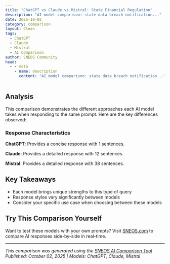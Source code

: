 ```yaml
---
title: "ChatGPT vs Claude vs Mistral: State Financial Regulation"
description: "AI model comparison: state data breach notification..."
date: 2025-10-02
category: comparison
layout: Clean
tags:
  - ChatGPT
  - Claude
  - Mistral
  - AI Comparison
author: SNEOS Community
head:
  - - meta
    - name: description
      content: "AI model comparison: state data breach notification..."
---
```


<ChatComparison
  title="ChatGPT vs Claude vs Mistral: State Financial Regulation"
  prompt="state data breach notification"
  :responses='{
    "ChatGPT": "Error calling OpenAI API.",
    "Claude": "# Data Breach Notification Laws by State\n\n## Overview\nAll 50 U.S. states, plus D.C., Puerto Rico, and the Virgin Islands have data breach notification laws requiring organizations to notify individuals when their personal information is compromised.\n\n## Key Common Elements\n\n### **Who Must Comply**\n- Businesses, government agencies, nonprofits\n- Data processors/third parties (in many states)\n- Some states have specific requirements for certain industries\n\n### **What Triggers Notification**\n- Unauthorized access to personal information\n- \u0022Personal information\u0022 typically includes:\n  - Name \u002B SSN, driver\u0027s license, financial account info\n  - Medical information\n  - Biometric data (in some states)\n\n### **Notification Requirements**\n\n**To Individuals:**\n- **Timing**: Usually \u0022without unreasonable delay\u0022 or within 30-90 days\n- **Method**: Mail, email, phone, or website posting\n- **Content**: Description of breach, types of data involved, steps being taken, protective measures individuals can take\n\n**To State Authorities:**\n- Most states require notification to Attorney General or other agencies\n- Timing varies (often concurrent with individual notification)\n- Some require specific forms or procedures\n\n**To Credit Bureaus:**\n- Required in many states for large breaches\n- Typically for breaches affecting 1,000\u002B residents\n\n## Notable State Variations\n\n### **Strictest Requirements**\n- **California (CCPA/CPRA)**: Broadest definition of personal information\n- **Massachusetts**: Requires written information security programs\n- **New York**: SHIELD Act with expanded data definitions\n\n### **Unique Features**\n- **Texas**: Requires notification if SSN was accessed, regardless of other factors\n- **Florida**: Shorter notification timeline (30 days)\n- **Illinois**: Biometric data protections under BIPA\n\n## Best Practices for Compliance\n\n1. **Develop an incident response plan**\n2. **Understand which states\u0027 laws apply** (where customers reside)\n3. **Maintain updated contact information**\n4. **Work with legal counsel** for multi-state breaches\n5. **Document the breach investigation**\n6. **Consider cyber insurance coverage**\n\n## Federal Considerations\n- Sector-specific laws (HIPAA, GLBA, FERPA) may also apply\n- FTC Act Section 5 prohibits unfair/deceptive practices\n- Proposed federal legislation could preempt state laws\n\nWould you like me to elaborate on any specific state\u0027s requirements or particular aspects of breach notification laws?",
    "Mistral": "State data breach notification laws require organizations to notify individuals when their personal information has been compromised due to a data breach. These laws vary by state, but they generally share some common elements. Here are key aspects typically found in state data breach notification laws:\n\n### Key Elements of State Data Breach Notification Laws\n\n1. **Definition of Personal Information**:\n   - Most states define personal information to include a combination of an individual\u0027s name and one or more of the following: Social Security number, driver\u0027s license number, financial account information, medical information, or biometric data.\n\n2. **Notification Requirements**:\n   - Organizations must notify affected individuals without unreasonable delay. The specific timeframe can vary by state, but it is often within 30 to 45 days of discovering the breach.\n   - Notification methods can include written notice, email, or telephone, depending on the circumstances and the state\u0027s requirements.\n\n3. **Content of Notification**:\n   - The notification should include details such as the nature of the breach, the type of information compromised, the date of the breach, and steps the individual can take to protect themselves.\n   - Some states require the notification to include contact information for the organization and for credit reporting agencies.\n\n4. **Exceptions and Exemptions**:\n   - Some states allow for exceptions if the breach is unlikely to result in harm to the individual or if the data was encrypted.\n   - Certain industries, such as healthcare and financial services, may have additional or different notification requirements under federal laws like HIPAA and the Gramm-Leach-Bliley Act.\n\n5. **Reporting to State Agencies**:\n   - Many states require organizations to notify state agencies, such as the Attorney General\u0027s office, in addition to notifying affected individuals.\n   - Some states also require notification to credit reporting agencies if a certain number of individuals are affected.\n\n6. **Penalties and Enforcement**:\n   - Non-compliance with data breach notification laws can result in fines, legal action, and other penalties.\n   - Enforcement actions can be taken by state Attorneys General or other regulatory bodies.\n\n### Examples of State-Specific Requirements\n\n- **California**:\n  - California\u0027s data breach notification law is one of the most stringent. It requires notification to be made in the most expedient time possible and without unreasonable delay.\n  - The law also specifies that if the breach involves more than 500 California residents, the organization must notify the Attorney General.\n\n- **New York**:\n  - New York\u0027s SHIELD Act requires organizations to implement reasonable safeguards to protect the security, confidentiality, and integrity of private information.\n  - Notification must be made to affected individuals and the Attorney General, the Department of State, and the Division of Consumer Protection if the breach affects more than 500 New York residents.\n\n- **Florida**:\n  - Florida\u0027s data breach notification law requires notification to be made within 30 days of discovering the breach.\n  - If the breach affects more than 1,000 individuals, the organization must also notify the Department of Legal Affairs.\n\n### Best Practices for Compliance\n\n1. **Develop an Incident Response Plan**:\n   - Have a clear plan in place for responding to data breaches, including steps for notification.\n\n2. **Regularly Review and Update Security Measures**:\n   - Ensure that your organization\u0027s security measures are up-to-date and comply with relevant laws and regulations.\n\n3. **Train Employees**:\n   - Provide regular training to employees on data security and breach response procedures.\n\n4. **Monitor and Detect Breaches**:\n   - Implement systems to monitor for and detect potential data breaches as early as possible.\n\n5. **Consult Legal Counsel**:\n   - Work with legal counsel to ensure compliance with all applicable state and federal data breach notification laws.\n\nBy understanding and complying with state data breach notification laws, organizations can better protect their customers\u0027 personal information and mitigate the risks associated with data breaches."
  }'
  published-date="13:58"
/>

## Analysis

This comparison demonstrates the different approaches each AI model takes when responding to the same prompt. Here are the key differences observed:

### Response Characteristics

**ChatGPT**: Provides a concise response with 1 sentences. 

**Claude**: Provides a detailed response with 12 sentences. 

**Mistral**: Provides a detailed response with 38 sentences. 

## Key Takeaways

- Each model brings unique strengths to this type of query
- Response styles vary significantly between models
- Consider your specific use case when choosing between these models

## Try This Comparison Yourself

Want to test these models with your own prompts? Visit [SNEOS.com](https://sneos.com) to compare AI responses side-by-side in real-time.

---

*This comparison was generated using the [SNEOS AI Comparison Tool](https://sneos.com)*
*Published: October 02, 2025 | Models: ChatGPT, Claude, Mistral*
